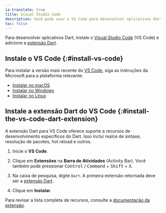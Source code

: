 ```yaml
---
ia-translate: true
title: Visual Studio Code
description: Você pode usar o VS Code para desenvolver aplicativos Dart.
toc: false
---
```


Para desenvolver aplicativos Dart,
instale o [Visual Studio Code][vs-code] (VS Code)
e adicione a [extensão Dart][Dart extension].

## Instale o VS Code {:#install-vs-code}

Para instalar a versão mais recente do [VS Code][VS Code],
siga as instruções da Microsoft para a plataforma relevante:

- [Instalar no macOS][Instalar no macOS]
- [Instalar no Windows][Instalar no Windows]
- [Instalar no Linux][Instalar no Linux]

[VS Code]: https://code.visualstudio.com/
[Instalar no macOS]: https://code.visualstudio.com/docs/setup/mac
[Instalar no Windows]: https://code.visualstudio.com/docs/setup/windows
[Instalar no Linux]: https://code.visualstudio.com/docs/setup/linux

## Instale a extensão Dart do VS Code {:#install-the-vs-code-dart-extension}

A extensão Dart para VS Code oferece suporte a recursos de desenvolvimento específicos
do Dart. Isso inclui realce de sintaxe, resolução de pacotes, hot reload e outros.

1. Inicie o **VS Code**.

1. Clique em **Extensões** na **Barra de Atividades** (Activity Bar).
   Você também pode pressionar
   <kbd>Control</kbd> / <kbd>Command</kbd> +
   <kbd>Shift</kbd> + <kbd>X</kbd>.

1. Na caixa de pesquisa, digite `Dart`.
   A primeira extensão retornada deve ser a [extensão Dart][Dart extension].

1. Clique em **Instalar**.

Para revisar a lista completa de recursos,
consulte a [documentação da extensão][Dart extension].

[Dart extension]: https://marketplace.visualstudio.com/items?itemName=Dart-Code.dart-code
[documentation]: https://dartcode.org/docs/
[vs-code]: https://code.visualstudio.com/
